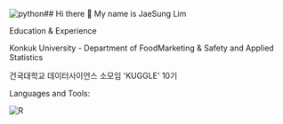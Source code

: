 ![python](https://github.com/user-attachments/assets/b648e2cd-5b08-4196-8079-c6f0a932d1ee)## Hi there 👋 My name is JaeSung Lim

Education & Experience


Konkuk University - Department of FoodMarketing & Safety and Applied Statistics 


건국대학교 데이터사이언스 소모임 'KUGGLE' 10기






Languages and Tools:

![R](https://github.com/user-attachments/assets/5c111bbe-c0d6-40ea-9efd-9d5b14f98d8a)

